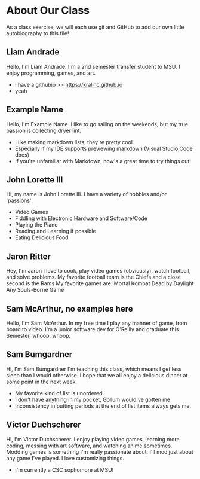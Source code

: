 # About Our Class
As a class exercise, we will each use git and GitHub to add our own little autobiography to this file!

## Liam Andrade
Hello, I'm Liam Andrade. I'm a 2nd semester transfer student to MSU. I enjoy programming, games, and art. 

 * i have a githubio >> https://kralinc.github.io
 * yeah
## Example Name
Hello, I'm Example Name. 
I like to go sailing on the weekends, but my true passion is collecting dryer lint.
 * I like making markdown lists, they're pretty cool.
 * Especially if my IDE supports previewing markdown (Visual Studio Code does)
 * If you're unfamiliar with Markdown, now's a great time to try things out!

## John Lorette III
Hi, my name is John Lorette III.
I have a variety of hobbies and/or 'passions':
 * Video Games
 * Fiddling with Electronic Hardware and Software/Code
 * Playing the Piano
 * Reading and Learning if possible
 * Eating Delicious Food
 ## Jaron Ritter
 Hey, I'm Jaron
 I love to cook, play video games (obviously), watch football, and solve problems. 
 My favorite football team is the Chiefs and a close second is the Rams
 My favorite games are:
    Mortal Kombat
    Dead by Daylight
    Any Souls-Borne Game

## Sam McArthur, no examples here
Hello, I'm Sam McArthur. 
In my free time I play any manner of game, from board to video. I'm a junior software dev for O'Reilly and graduate this Semester, whoop. whoop.

## Sam Bumgardner
Hi, I'm Sam Bumgardner
I'm teaching this class, which means I get less sleep than I would otherwise.
I hope that we all enjoy a delicious dinner at some point in the next week.
 * My favorite kind of list is unordered.
 * I don't have anything in my pocket, Gollum would've gotten me
 * Inconsistency in putting periods at the end of list items always gets me.

## Victor Duchscherer
Hi, I'm Victor Duchscherer.
I enjoy playing video  games, learning more coding, messing with art software, and watching anime sometimes.
Modding games is something I'm really passionate about, I'll mod just about any game I've played. I love customizing things.
* I'm currently a CSC sophomore at MSU!
